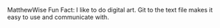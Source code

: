 MatthewWise
Fun Fact: I like to do digital art.
Git to the text file makes it easy to use and communicate with.